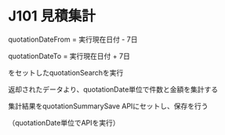 # J101 見積集計

quotationDateFrom = 実行現在日付 - 7日

quotationDateTo = 実行現在日付 + 7日

をセットしたquotationSearchを実行

返却されたデータより、quotationDate単位で件数と金額を集計する

集計結果をquotationSummarySave APIにセットし、保存を行う

（quotationDate単位でAPIを実行）


